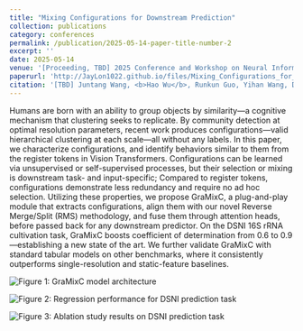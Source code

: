 ```yaml
---
title: "Mixing Configurations for Downstream Prediction"
collection: publications
category: conferences
permalink: /publication/2025-05-14-paper-title-number-2
excerpt: ''
date: 2025-05-14
venue: '[Proceeding, TBD] 2025 Conference and Workshop on Neural Information Processing Systems (NeurIPS 2025)'
paperurl: 'http://JayLon1022.github.io/files/Mixing_Configurations_for_Downstream_Prediction.pdf'
citation: '[TBD] Juntang Wang, <b>Hao Wu</b>, Runkun Guo, Yihan Wang, Dongmian Zou, Shixin Xu (2025). &quot;Mixing Configurations for Downstream Prediction.&quot; <i>2025 Conference and Workshop on Neural Information Processing Systems (NeurIPS 2025)</i>. 1(1).'
---
```


Humans are born with an ability to group objects by similarity—a cognitive mechanism that clustering seeks to replicate.
By community detection at optimal resolution parameters, recent work produces configurations—valid hierarchical clustering at each scale—all without any labels.
In this paper, we characterize configurations, and identify behaviors similar to them from the register tokens in Vision Transformers.
Configurations can be learned via unsupervised or self-supervised processes, but their selection or mixing is downstream task- and input-specific;
Compared to register tokens, configurations demonstrate less redundancy and require no ad hoc selection.
Utilizing these properties, we propose GraMixC, a plug-and-play module that extracts configurations, align them with our novel Reverse Merge/Split (RMS) methodology, and fuse them through attention heads, before passed back for any downstream predictor.
On the DSNI 16S rRNA cultivation task, GraMixC boosts coefficient of determination from 0.6 to 0.9—establishing a new state of the art.
We further validate GraMixC with standard tabular models on other benchmarks, where it consistently outperforms single-resolution and static-feature baselines.

![Figure 1: GraMixC model architecture](../images/publications/framework.png)

![Figure 2: Regression performance for DSNI prediction task](../images/publications/dsmz_regression.png)

![Figure 3: Ablation study results on DSNI prediction task](../images/publications/dsmz_ablation.png)
